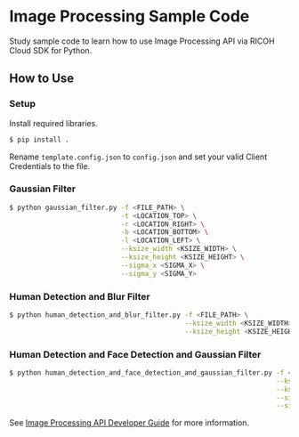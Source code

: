 # Image Processing Sample Code

Study sample code to learn how to use Image Processing API via RICOH Cloud SDK for Python.

## How to Use

### Setup

Install required libraries.

```sh
$ pip install .
```

Rename `template.config.json` to `config.json` and set your valid Client Credentials to the file.

### Gaussian Filter

```sh
$ python gaussian_filter.py -f <FILE_PATH> \
                            -t <LOCATION_TOP> \
                            -r <LOCATION_RIGHT> \
                            -b <LOCATION_BOTTOM> \
                            -l <LOCATION_LEFT> \
                            --ksize_width <KSIZE_WIDTH> \
                            --ksize_height <KSIZE_HEIGHT> \
                            --sigma_x <SIGMA_X> \
                            --sigma_y <SIGMA_Y>
```

### Human Detection and Blur Filter

```sh
$ python human_detection_and_blur_filter.py -f <FILE_PATH> \
                                            --ksize_width <KSIZE_WIDTH> \
                                            --ksize_height <KSIZE_HEIGHT>
```


### Human Detection and Face Detection and Gaussian Filter

```sh
$ python human_detection_and_face_detection_and_gaussian_filter.py -f <FILE_PATH> \
                                                                   --ksize_width <KSIZE_WIDTH> \
                                                                   --ksize_height <KSIZE_HEIGHT> \
                                                                   --sigma_x <SIGMA_X> \
                                                                   --sigma_y <SIGMA_Y>
```

See [Image Processing API Developer Guide](https://api.ricoh/docs/ricoh-cloud-api/image-processing/) for more information.
